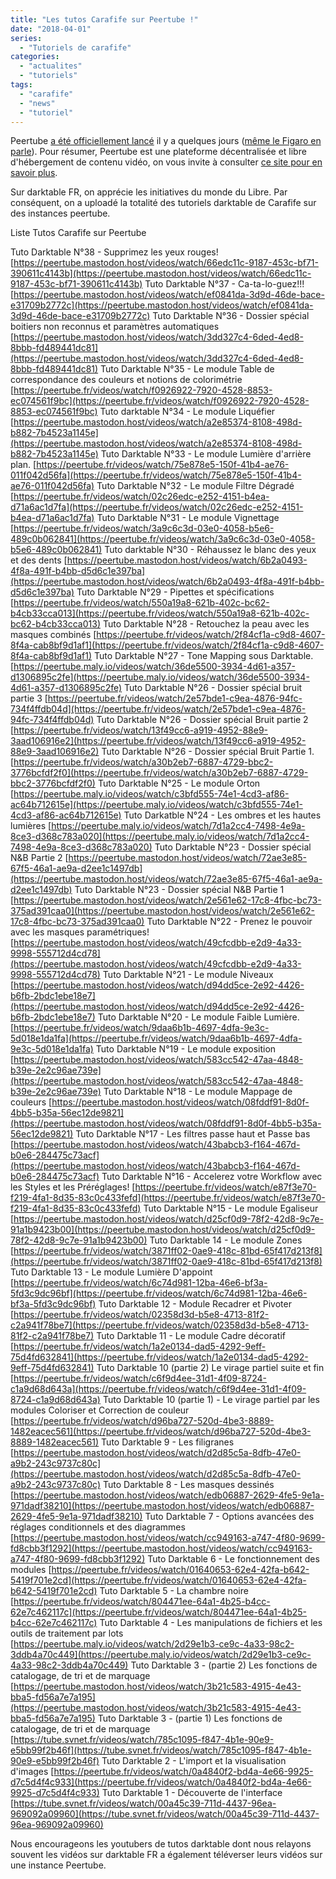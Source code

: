 ```yaml
---
title: "Les tutos Carafife sur Peertube !"
date: "2018-04-01"
series:
  - "Tutoriels de carafife"
categories: 
  - "actualites"
  - "tutoriels"
tags: 
  - "carafife"
  - "news"
  - "tutoriel"
---
```


Peertube [a été officiellement lancé](https://framablog.org/2018/03/21/peertube-beta-une-graine-dalternative-a-youtube-vient-declore/) il y a quelques jours ([même le Figaro en parle](http://www.lefigaro.fr/secteur/high-tech/2018/03/30/32001-20180330ARTFIG00001-peertube-une-tentative-d-alternative-francaise-et-decentralisee-a-youtube.php)). Pour résumer, Peertube est une plateforme décentralisée et libre d'hébergement de contenu vidéo, on vous invite à consulter [ce site pour en savoir plus](https://joinpeertube.org/fr/).

Sur darktable FR, on apprécie les initiatives du monde du Libre. Par conséquent, on a uploadé la totalité des tutoriels darktable de Carafife sur des instances peertube.

Liste Tutos Carafife sur Peertube

Tuto Darktable N°38 - Supprimez les yeux rouges! [https://peertube.mastodon.host/videos/watch/66edc11c-9187-453c-bf71-390611c4143b](https://peertube.mastodon.host/videos/watch/66edc11c-9187-453c-bf71-390611c4143b) Tuto Darktable N°37 - Ca-ta-lo-guez!!! [https://peertube.mastodon.host/videos/watch/ef0841da-3d9d-46de-bace-e31709b2772c](https://peertube.mastodon.host/videos/watch/ef0841da-3d9d-46de-bace-e31709b2772c) Tuto Darktable N°36 - Dossier spécial boitiers non reconnus et paramètres automatiques [https://peertube.mastodon.host/videos/watch/3dd327c4-6ded-4ed8-8bbb-fd489441dc81](https://peertube.mastodon.host/videos/watch/3dd327c4-6ded-4ed8-8bbb-fd489441dc81) Tuto Darktable N°35 - Le module Table de correspondance des couleurs et notions de colorimétrie [https://peertube.fr/videos/watch/f0926922-7920-4528-8853-ec074561f9bc](https://peertube.fr/videos/watch/f0926922-7920-4528-8853-ec074561f9bc) Tuto darktable N°34 - Le module Liquéfier [https://peertube.mastodon.host/videos/watch/a2e85374-8108-498d-b882-7b4523a1145e](https://peertube.mastodon.host/videos/watch/a2e85374-8108-498d-b882-7b4523a1145e) Tuto Darktable N°33 - Le module Lumière d'arrière plan. [https://peertube.fr/videos/watch/75e878e5-150f-41b4-ae76-011f042d56fa](https://peertube.fr/videos/watch/75e878e5-150f-41b4-ae76-011f042d56fa) Tuto Darktable N°32 - Le module Filtre Dégradé [https://peertube.fr/videos/watch/02c26edc-e252-4151-b4ea-d71a6ac1d7fa](https://peertube.fr/videos/watch/02c26edc-e252-4151-b4ea-d71a6ac1d7fa) Tuto Darktable N°31 - Le module Vignettage [https://peertube.fr/videos/watch/3a9c6c3d-03e0-4058-b5e6-489c0b062841](https://peertube.fr/videos/watch/3a9c6c3d-03e0-4058-b5e6-489c0b062841) Tuto darktable N°30 - Réhaussez le blanc des yeux et des dents [https://peertube.mastodon.host/videos/watch/6b2a0493-4f8a-491f-b4bb-d5d6c1e397ba](https://peertube.mastodon.host/videos/watch/6b2a0493-4f8a-491f-b4bb-d5d6c1e397ba) Tuto Darktable N°29 - Pipettes et spécifications [https://peertube.fr/videos/watch/550a19a8-621b-402c-bc62-b4cb33cca013](https://peertube.fr/videos/watch/550a19a8-621b-402c-bc62-b4cb33cca013) Tuto Darktable N°28 - Retouchez la peau avec les masques combinés [https://peertube.fr/videos/watch/2f84cf1a-c9d8-4607-8f4a-cab8bf9d1af1](https://peertube.fr/videos/watch/2f84cf1a-c9d8-4607-8f4a-cab8bf9d1af1) Tuto Darktable N°27 - Tone Mapping sous Darktable. [https://peertube.maly.io/videos/watch/36de5500-3934-4d61-a357-d1306895c2fe](https://peertube.maly.io/videos/watch/36de5500-3934-4d61-a357-d1306895c2fe) Tuto Darktable N°26 - Dossier spécial bruit partie 3 [https://peertube.fr/videos/watch/2e57bde1-c9ea-4876-94fc-734f4ffdb04d](https://peertube.fr/videos/watch/2e57bde1-c9ea-4876-94fc-734f4ffdb04d) Tuto Darktable N°26 - Dossier spécial Bruit partie 2 [https://peertube.fr/videos/watch/13f49cc6-a919-4952-88e9-3aad106916e2](https://peertube.fr/videos/watch/13f49cc6-a919-4952-88e9-3aad106916e2) Tuto Darktable N°26 - Dossier spécial Bruit Partie 1. [https://peertube.fr/videos/watch/a30b2eb7-6887-4729-bbc2-3776bcfdf2f0](https://peertube.fr/videos/watch/a30b2eb7-6887-4729-bbc2-3776bcfdf2f0) Tuto Darktable N°25 - Le module Orton [https://peertube.maly.io/videos/watch/c3bfd555-74e1-4cd3-af86-ac64b712615e](https://peertube.maly.io/videos/watch/c3bfd555-74e1-4cd3-af86-ac64b712615e) Tuto Darkatble N°24 - Les ombres et les hautes lumières [https://peertube.maly.io/videos/watch/7d1a2cc4-7498-4e9a-8ce3-d368c783a020](https://peertube.maly.io/videos/watch/7d1a2cc4-7498-4e9a-8ce3-d368c783a020) Tuto Darktable N°23 - Dossier spécial N&B Partie 2 [https://peertube.mastodon.host/videos/watch/72ae3e85-67f5-46a1-ae9a-d2ee1c1497db](https://peertube.mastodon.host/videos/watch/72ae3e85-67f5-46a1-ae9a-d2ee1c1497db) Tuto Darktable N°23 - Dossier spécial N&B Partie 1 [https://peertube.mastodon.host/videos/watch/2e561e62-17c8-4fbc-bc73-375ad391caa0](https://peertube.mastodon.host/videos/watch/2e561e62-17c8-4fbc-bc73-375ad391caa0) Tuto Darktable N°22 - Prenez le pouvoir avec les masques paramétriques! [https://peertube.mastodon.host/videos/watch/49cfcdbb-e2d9-4a33-9998-555712d4cd78](https://peertube.mastodon.host/videos/watch/49cfcdbb-e2d9-4a33-9998-555712d4cd78) Tuto Darktable N°21 - Le module Niveaux [https://peertube.mastodon.host/videos/watch/d94dd5ce-2e92-4426-b6fb-2bdc1ebe18e7](https://peertube.mastodon.host/videos/watch/d94dd5ce-2e92-4426-b6fb-2bdc1ebe18e7) Tuto Darktable N°20 - Le module Faible Lumière. [https://peertube.fr/videos/watch/9daa6b1b-4697-4dfa-9e3c-5d018e1da1fa](https://peertube.fr/videos/watch/9daa6b1b-4697-4dfa-9e3c-5d018e1da1fa) Tuto Darktable N°19 - Le module exposition [https://peertube.mastodon.host/videos/watch/583cc542-47aa-4848-b39e-2e2c96ae739e](https://peertube.mastodon.host/videos/watch/583cc542-47aa-4848-b39e-2e2c96ae739e) Tuto Darktable N°18 - Le module Mappage de couleurs [https://peertube.mastodon.host/videos/watch/08fddf91-8d0f-4bb5-b35a-56ec12de9821](https://peertube.mastodon.host/videos/watch/08fddf91-8d0f-4bb5-b35a-56ec12de9821) Tuto Darktable N°17 - Les filtres passe haut et Passe bas [https://peertube.mastodon.host/videos/watch/43babcb3-f164-467d-b0e6-284475c73acf](https://peertube.mastodon.host/videos/watch/43babcb3-f164-467d-b0e6-284475c73acf) Tuto Darktable N°16 - Accelerez votre Workflow avec les Styles et les Préréglages! [https://peertube.fr/videos/watch/e87f3e70-f219-4fa1-8d35-83c0c433fefd](https://peertube.fr/videos/watch/e87f3e70-f219-4fa1-8d35-83c0c433fefd) Tuto Darktable N°15 - Le module Egaliseur [https://peertube.mastodon.host/videos/watch/d25cf0d9-78f2-42d8-9c7e-91a1b9423b00](https://peertube.mastodon.host/videos/watch/d25cf0d9-78f2-42d8-9c7e-91a1b9423b00) Tuto Darktable 14 - Le module Zones [https://peertube.fr/videos/watch/3871ff02-0ae9-418c-81bd-65f417d213f8](https://peertube.fr/videos/watch/3871ff02-0ae9-418c-81bd-65f417d213f8) Tuto Darktable 13 - Le module Lumière D'appoint [https://peertube.fr/videos/watch/6c74d981-12ba-46e6-bf3a-5fd3c9dc96bf](https://peertube.fr/videos/watch/6c74d981-12ba-46e6-bf3a-5fd3c9dc96bf) Tuto Darktable 12 - Module Recadrer et Pivoter [https://peertube.fr/videos/watch/02358d3d-b5e8-4713-81f2-c2a941f78be7](https://peertube.fr/videos/watch/02358d3d-b5e8-4713-81f2-c2a941f78be7) Tuto Darktable 11 - Le module Cadre décoratif [https://peertube.fr/videos/watch/1a2e0134-dad5-4292-9eff-75d4fd632841](https://peertube.fr/videos/watch/1a2e0134-dad5-4292-9eff-75d4fd632841) Tuto Darktable 10 (partie 2) Le virage partiel suite et fin [https://peertube.fr/videos/watch/c6f9d4ee-31d1-4f09-8724-c1a9d68d643a](https://peertube.fr/videos/watch/c6f9d4ee-31d1-4f09-8724-c1a9d68d643a) Tuto Darktable 10 (partie 1) - Le virage partiel par les modules Coloriser et Correction de couleur [https://peertube.fr/videos/watch/d96ba727-520d-4be3-8889-1482eacec561](https://peertube.fr/videos/watch/d96ba727-520d-4be3-8889-1482eacec561) Tuto Darktable 9 - Les filigranes [https://peertube.mastodon.host/videos/watch/d2d85c5a-8dfb-47e0-a9b2-243c9737c80c](https://peertube.mastodon.host/videos/watch/d2d85c5a-8dfb-47e0-a9b2-243c9737c80c) Tuto Darktable 8 - Les masques dessinés [https://peertube.mastodon.host/videos/watch/edb06887-2629-4fe5-9e1a-971dadf38210](https://peertube.mastodon.host/videos/watch/edb06887-2629-4fe5-9e1a-971dadf38210) Tuto Darktable 7 - Options avancées des réglages conditionnels et des diagrammes [https://peertube.mastodon.host/videos/watch/cc949163-a747-4f80-9699-fd8cbb3f1292](https://peertube.mastodon.host/videos/watch/cc949163-a747-4f80-9699-fd8cbb3f1292) Tuto Darktable 6 - Le fonctionnement des modules [https://peertube.fr/videos/watch/01640653-62e4-42fa-b642-5419f701e2cd](https://peertube.fr/videos/watch/01640653-62e4-42fa-b642-5419f701e2cd) Tuto Darktable 5 - La chambre noire [https://peertube.fr/videos/watch/804471ee-64a1-4b25-b4cc-62e7c462117c](https://peertube.fr/videos/watch/804471ee-64a1-4b25-b4cc-62e7c462117c) Tuto Darktable 4 - Les manipulations de fichiers et les outils de traitement par lots [https://peertube.maly.io/videos/watch/2d29e1b3-ce9c-4a33-98c2-3ddb4a70c449](https://peertube.maly.io/videos/watch/2d29e1b3-ce9c-4a33-98c2-3ddb4a70c449) Tuto Darktable 3 - (partie 2) Les fonctions de catalogage, de tri et de marquage [https://peertube.mastodon.host/videos/watch/3b21c583-4915-4e43-bba5-fd56a7e7a195](https://peertube.mastodon.host/videos/watch/3b21c583-4915-4e43-bba5-fd56a7e7a195) Tuto Darktable 3 - (partie 1) Les fonctions de catalogage, de tri et de marquage [https://tube.svnet.fr/videos/watch/785c1095-f847-4b1e-90e9-e5bb99f2b46f](https://tube.svnet.fr/videos/watch/785c1095-f847-4b1e-90e9-e5bb99f2b46f) Tuto Darktable 2 - L'import et la visualisation d'images [https://peertube.fr/videos/watch/0a4840f2-bd4a-4e66-9925-d7c5d4f4c933](https://peertube.fr/videos/watch/0a4840f2-bd4a-4e66-9925-d7c5d4f4c933) Tuto Darktable 1 - Découverte de l'interface [https://tube.svnet.fr/videos/watch/00a45c39-711d-4437-96ea-969092a09960](https://tube.svnet.fr/videos/watch/00a45c39-711d-4437-96ea-969092a09960)

Nous encourageons les youtubers de tutos darktable dont nous relayons souvent les vidéos sur darktable FR a également téléverser leurs vidéos sur une instance Peertube.
